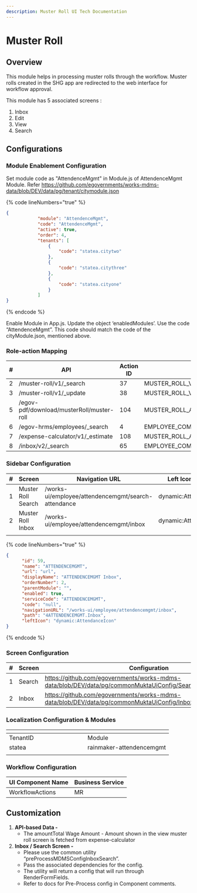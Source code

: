 ```yaml
---
description: Muster Roll UI Tech Documentation
---
```


# Muster Roll

## Overview

This module helps in processing muster rolls through the workflow. Muster rolls created in the SHG app are redirected to the web interface for workflow approval.

This module has 5 associated screens :&#x20;

1. Inbox
2. Edit
3. View
4. Search

## Configurations

### Module Enablement Configuration&#x20;

Set module code as "AttendenceMgmt" in Module.js of AttendenceMgmt  Module. Refer https://github.com/egovernments/works-mdms-data/blob/DEV/data/pg/tenant/citymodule.json

{% code lineNumbers="true" %}
```json
{
            "module": "AttendenceMgmt",
            "code": "AttendenceMgmt",
            "active": true,
            "order": 4,
            "tenants": [
                {
                    "code": "statea.citytwo"
                },
                {
                    "code": "statea.citythree"
                },
                {
                    "code": "statea.cityone"
                }
            ]
}
```
{% endcode %}

Enable Module in App.js. Update the object ‘enabledModules’. Use the code “AttendenceMgmt”. This code should match the code of the cityModule.json, mentioned above.

### Role-action Mapping

<table><thead><tr><th width="91">#</th><th width="260">API</th><th width="110">Action ID</th><th>Roles</th></tr></thead><tbody><tr><td>2</td><td>/muster-roll/v1/_search</td><td>37</td><td>MUSTER_ROLL_VERIFIER,MUSTER_ROLL_APPROVER</td></tr><tr><td>3</td><td>/muster-roll/v1/_update</td><td>38</td><td>MUSTER_ROLL_VERIFIER,MUSTER_ROLL_APPROVER</td></tr><tr><td>5</td><td>/egov-pdf/download/musterRoll/muster-roll</td><td>104</td><td>MUSTER_ROLL_APPROVER,MUSTER_ROLL_VERIFIER</td></tr><tr><td>6</td><td>/egov-hrms/employees/_search</td><td>4</td><td>EMPLOYEE_COMMON</td></tr><tr><td>7</td><td>/expense-calculator/v1/_estimate</td><td>108</td><td>MUSTER_ROLL_APPROVER,MUSTER_ROLL_VERIFIER</td></tr><tr><td>8</td><td>/inbox/v2/_search</td><td>65</td><td>EMPLOYEE_COMMON</td></tr></tbody></table>

### Sidebar Configuration&#x20;

<table><thead><tr><th width="87">#</th><th width="124">Screen</th><th>Navigation URL</th><th>Left Icon Updates</th><th>Roles</th></tr></thead><tbody><tr><td>1</td><td>Muster Roll Search</td><td>/works-ui/employee/attendencemgmt/search-attendance</td><td>dynamic:AttendanceIcon</td><td>MUSTER_ROLL_APPROVER,MUSTER_ROLL_VERIFIER</td></tr><tr><td>2</td><td>Muster Roll Inbox</td><td>/works-ui/employee/attendencemgmt/inbox</td><td>dynamic:AttendanceIcon</td><td>EMPLOYEE_COMMON</td></tr><tr><td></td><td></td><td></td><td></td><td></td></tr></tbody></table>

{% code lineNumbers="true" %}
```json
{
      "id": 59,
      "name": "ATTENDENCEMGMT",
      "url": "url",
      "displayName": "ATTENDENCEMGMT Inbox",
      "orderNumber": 2,
      "parentModule": "",
      "enabled": true,
      "serviceCode": "ATTENDENCEMGMT",
      "code": "null",
      "navigationURL": "/works-ui/employee/attendencemgmt/inbox",
      "path": "4ATTENDENCEMGMT.Inbox",
      "leftIcon": "dynamic:AttendanceIcon"
}
```
{% endcode %}

### Screen Configuration&#x20;

<table><thead><tr><th width="71.99999999999997">#</th><th width="139">Screen</th><th>Configuration</th></tr></thead><tbody><tr><td>1</td><td>Search</td><td><a href="https://github.com/egovernments/works-mdms-data/blob/c4be764c33afd9fbffacb631fb5343cb0f8c28eb/data/statea/commonMuktaUiConfig/SearchAttendanceWMSConfig.json">https://github.com/egovernments/works-mdms-data/blob/DEV/data/pg/commonMuktaUiConfig/SearchContractConfig.json</a></td></tr><tr><td>2</td><td>Inbox</td><td><a href="https://github.com/egovernments/works-mdms-data/blob/9871717c016cf8a6311d752c9390e7ea00692077/data/statea/commonMuktaUiConfig/InboxMusterConfig.json">https://github.com/egovernments/works-mdms-data/blob/DEV/data/pg/commonMuktaUiConfig/InboxConfigContracts.json</a></td></tr></tbody></table>

### Localization Configuration & Modules

<table><thead><tr><th width="198"></th><th></th></tr></thead><tbody><tr><td>TenantID</td><td>Module</td></tr><tr><td>statea</td><td>rainmaker-attendencemgmt</td></tr><tr><td></td><td></td></tr></tbody></table>

### &#x20;Workflow Configuration

| UI Component Name | Business Service |
| ----------------- | ---------------- |
| WorkflowActions   | MR               |

## Customization

1. **API-based Data -**&#x20;
   * The amountTotal Wage Amount - Amount shown in the view muster roll screen is fetched from expense-calculator
2. **Inbox / Search Screen -**
   * Please use the common utility “preProcessMDMSConfigInboxSearch”.
   * Pass the associated dependencies for the config.
   * The utility will return a config that will run through RenderFormFields.
   * Refer to docs for Pre-Process config in Component comments.
